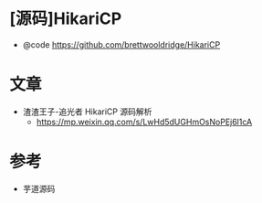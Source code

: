 # [源码]HikariCP

- @code https://github.com/brettwooldridge/HikariCP

# 文章

- 渣渣王子-追光者 HikariCP 源码解析
  - https://mp.weixin.qq.com/s/LwHd5dUGHmOsNoPEj6l1cA

# 参考

- 芋道源码